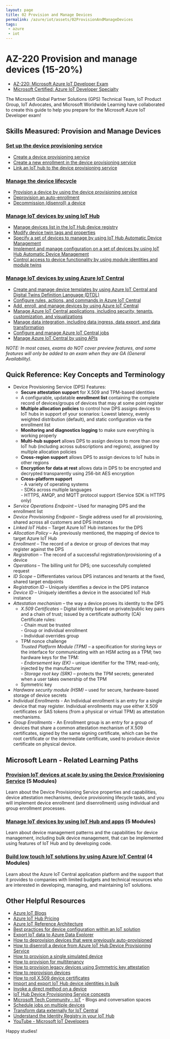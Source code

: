 ```yaml
---
layout: page
title: 02 Provision and Manage Devices
permalink: /azure/iot/assets/02ProvisionAndManageDevices
tags: 
 - azure
 - iot
---
```


# AZ-220 Provision and manage devices (15-20%)

* [AZ-220: Microsoft Azure IoT Developer Exam](https://docs.microsoft.com/en-us/learn/certifications/exams/az-220)
* [Microsoft Certified: Azure IoT Developer Specialty](https://docs.microsoft.com/en-us/learn/certifications/azure-iot-developer-specialty)

The Microsoft Global Partner Solutions (GPS) Technical Team, IoT Product Group, IoT Advocates, and Microsoft Worldwide Learning have collaborated to create this guide to help you prepare for the Microsoft Azure IoT Developer exam!

## Skills Measured: Provision and Manage Devices

### [Set up the device provisioning service](https://docs.microsoft.com/en-us/azure/iot-dps/about-iot-dps?wt.mc_id=eventspg_16482_webpage_reactor) 
* [Create a device provisioning service](https://docs.microsoft.com/en-us/azure/iot-dps/quick-setup-auto-provision?wt.mc_id=eventspg_16482_webpage_reactor)
* [Create a new enrollment in the device provisioning service](https://docs.microsoft.com/en-us/azure/iot-dps/how-to-manage-enrollments?wt.mc_id=eventspg_16482_webpage_reactor)
* [Link an IoT hub to the device provisioning service](https://docs.microsoft.com/en-us/azure/iot-dps/quick-setup-auto-provision#link-the-iot-hub-and-your-device-provisioning-service?wt.mc_id=eventspg_16482_webpage_reactor)

### [Manage the device lifecycle](https://docs.microsoft.com/en-us/azure/iot-hub/iot-hub-device-management-overview?wt.mc_id=eventspg_16482_webpage_reactor) 
* [Provision a device by using the device provisioning service](https://docs.microsoft.com/en-us/azure/iot-dps/how-to-manage-enrollments?wt.mc_id=eventspg_16482_webpage_reactor)
* [Deprovision an auto-enrollment](https://docs.microsoft.com/en-us/azure/iot-dps/how-to-unprovision-devices?wt.mc_id=eventspg_16482_webpage_reactor)
* [Decommission (disenroll) a device](https://docs.microsoft.com/en-us/azure/iot-dps/how-to-revoke-device-access-portal?wt.mc_id=eventspg_16482_webpage_reactor)

### [Manage IoT devices by using IoT Hub](https://docs.microsoft.com/en-us/azure/iot-hub/iot-hub-csharp-csharp-device-management-get-started?wt.mc_id=eventspg_16482_webpage_reactor)
* [Manage devices list in the IoT Hub device registry](https://docs.microsoft.com/en-us/azure/iot-hub/iot-hub-device-management-overview?wt.mc_id=eventspg_16482_webpage_reactor)
* [Modify device twin tags and properties](https://docs.microsoft.com/en-us/azure/iot-hub/iot-hub-devguide-device-twins?wt.mc_id=eventspg_16482_webpage_reactor)
* [Specify a set of devices to manage by using IoT Hub Automatic Device Management](https://docs.microsoft.com/en-us/azure/iot-hub/iot-hub-automatic-device-management?wt.mc_id=eventspg_16482_webpage_reactor)
* [Implement and manage configuration on a set of devices by using IoT Hub Automatic Device Management](https://docs.microsoft.com/en-us/azure/iot-hub/iot-hub-automatic-device-management?wt.mc_id=eventspg_16482_webpage_reactor)
* [Control access to device functionality by using module identities and module twins](https://docs.microsoft.com/en-us/azure/iot-hub/iot-hub-devguide-module-twins?wt.mc_id=eventspg_16482_webpage_reactor)

### [Manage IoT devices by using Azure IoT Central](https://docs.microsoft.com/en-us/azure/iot-central/core/overview-iot-central-operator?wt.mc_id=eventspg_16482_webpage_reactor) 
* [Create and manage device templates by using Azure IoT Central and Digital Twins Definition Language (DTDL)](https://docs.microsoft.com/en-us/azure/iot-central/core/howto-set-up-template?wt.mc_id=eventspg_16482_webpage_reactor)
* [Configure rules, actions, and commands in Azure IoT Central](https://docs.microsoft.com/en-us/azure/iot-central/core/howto-configure-rules?wt.mc_id=eventspg_16482_webpage_reactor)
* [Add, enroll, and manage devices by using Azure IoT Central](https://docs.microsoft.com/en-us/azure/iot-central/core/howto-manage-devices?wt.mc_id=eventspg_16482_webpage_reactor)
* [Manage Azure IoT Central applications, including security, tenants, customization, and visualizations](https://docs.microsoft.com/en-us/azure/iot-central/core/overview-iot-central-admin?wt.mc_id=eventspg_16482_webpage_reactor)
* [Manage data integration, including data ingress, data export, and data transformation](https://docs.microsoft.com/en-us/azure/iot-central/core/howto-map-data?wt.mc_id=eventspg_16482_webpage_reactor)
* [Configure and manage Azure IoT Central jobs](https://docs.microsoft.com/en-us/azure/iot-central/core/howto-manage-devices-in-bulk?wt.mc_id=eventspg_16482_webpage_reactor)
* [Manage Azure IoT Central by using APIs](https://docs.microsoft.com/en-us/azure/iot-central/core/overview-iot-central-api-tour?wt.mc_id=eventspg_16482_webpage_reactor)

*NOTE: In most cases, exams do NOT cover preview features, and some features will only be added to an exam when they are GA (General Availability).*

## Quick Reference: Key Concepts and Terminology
* Device Provisioning Service (DPS) Features: 
  * **Secure attestation support** for X.509 and TPM-based identities
  * A configurable, updatable **enrollment list** containing the complete record of devices/groups of devices that may at some point register
  * **Multiple allocation policies** to control how DPS assigns devices to IoT hubs in support of your scenarios: Lowest latency, evenly weighted distribution (default), and static configuration via the enrollment list
  * **Monitoring and diagnostics logging** to make sure everything is working properly
  * **Multi-hub support** allows DPS to assign devices to more than one IoT hub (including across subscriptions and regions), assigned by multiple allocation policies
  * **Cross-region support** allows DPS to assign devices to IoT hubs in other regions
  * **Encryption for data at rest** allows data in DPS to be encrypted and decrypted transparently using 256-bit AES encryption
  * **Cross-platform support**
  <br />- A variety of operating systems
  <br />- SDKs across multiple languages
  <br />- HTTPS, AMQP, and MQTT protocol support (Service SDK is HTTPS only)
* *Service Operations Endpoint* – Used for managing DPS and the enrollment list
* *Device Provisioning Endpoint* – Single address used for all provisioning, shared across all customers and DPS instances
* *Linked IoT Hubs* – Target Azure IoT Hub instances for the DPS
* *Allocation Policy* – As previously mentioned, the mapping of device to target Azure IoT Hub
* *Enrollment* – The record of a device or group of devices that may register against the DPS
* *Registration* – The record of a successful registration/provisioning of a device
* *Operations* – The billing unit for DPS; one successfully completed request
* *ID Scope* – Differentiates various DPS instances and tenants at the fixed, shared target endpoints
* *Registration ID* – Uniquely identifies a device in the DPS instance
* *Device ID* – Uniquely identifies a device in the associated IoT Hub instance
* *Attestation mechanism* – the way a device proves its identity to the DPS
  * *X.509 Certificates* – Digital identity based on private/public key pairs and a chain of trust; issued by a certificate authority (CA)
  <br />Certificate rules:
  <br />- Chain must be trusted
  <br />- Group or individual enrollment
  <br />- Individual overrides group
  * TPM nonce challenge
  <br />*Trusted Platform Module (TPM)* – a specification for storing keys or the interface for communicating with an HSM acting as a TPM; two hardware keys for the TPM:
  <br />- *Endorsement key (EK)* – unique identifier for the TPM; read-only, injected by the manufacturer
  <br />- *Storage root key (SRK)* – protects the TPM secrets; generated when a user takes ownership of the TPM
  * Symmetric key
* *Hardware security module (HSM)* – used for secure, hardware-based storage of device secrets
* *Individual Enrollments* - An Individual enrollment is an entry for a single device that may register. Individual enrollments may use either X.509 certificates or SAS tokens (from a physical or virtual TPM) as attestation mechanisms. 
* *Group Enrollments* - An Enrollment group is an entry for a group of devices that share a common attestation mechanism of X.509 certificates, signed by the same signing certificate, which can be the root certificate or the intermediate certificate, used to produce device certificate on physical device.

## Microsoft Learn - Related Learning Paths

### [Provision IoT devices at scale by using the Device Provisioning Service](https://docs.microsoft.com/en-us/learn/paths/provision-iot-devices-scale-use-device/?wt.mc_id=eventspg_16482_webpage_reactor) (5 Modules)
Learn about the Device Provisioning Service properties and capabilities, device attestation mechanisms, device provisioning lifecycle tasks, and you will implement device enrollment (and disenrollment) using individual and group enrollment processes.

### [Manage IoT devices by using IoT Hub and apps](https://docs.microsoft.com/en-us/learn/paths/use-iot-hub-apps-manage-iot-devices/?wt.mc_id=eventspg_16482_webpage_reactor) (5 Modules)
Learn about device management patterns and the capabilities for device management, including bulk device management, that can be implemented using features of IoT Hub and by developing code.

### [Build low touch IoT solutions by using Azure IoT Central](https://docs.microsoft.com/en-us/learn/paths/build-low-touch-iot-solutions-by-using-azure-iot-central/?wt.mc_id=eventspg_16482_webpage_reactor) (4 Modules)
Learn about the Azure IoT Central application platform and the support that it provides to companies with limited budgets and technical resources who are interested in developing, managing, and maintaining IoT solutions.

## Other Helpful Resources

* [Azure IoT Blogs](https://azure.microsoft.com/en-us/blog/topics/internet-of-things/?wt.mc_id=eventspg_16482_webpage_reactor)
* [Azure IoT Hub Pricing](https://azure.microsoft.com/en-us/pricing/details/iot-hub/?wt.mc_id=eventspg_16482_webpage_reactor)
* [Azure IoT Reference Architecture](https://docs.microsoft.com/en-us/azure/architecture/reference-architectures/iot?wt.mc_id=eventspg_16482_webpage_reactor)
* [Best practices for device configuration within an IoT solution](https://docs.microsoft.com/en-us/azure/iot-hub/iot-hub-configuration-best-practices)
* [Export IoT data to Azure Data Explorer](https://docs.microsoft.com/en-us/azure/iot-central/core/howto-export-to-azure-data-explorer?wt.mc_id=eventspg_16482_webpage_reactor)
* [How to deprovision devices that were previously auto-provisioned](https://docs.microsoft.com/en-us/azure/iot-dps/how-to-unprovision-devices?wt.mc_id=eventspg_16482_webpage_reactor)
* [How to disenroll a device from Azure IoT Hub Device Provisioning Service](https://docs.microsoft.com/en-us/azure/iot-dps/how-to-revoke-device-access-portal)
* [How to provision a single simulated device](https://docs.microsoft.com/en-us/azure/iot-dps/quick-create-simulated-device-symm-key?wt.mc_id=eventspg_16482_webpage_reactor)
* [How to provision for multitenancy](https://docs.microsoft.com/en-us/azure/iot-dps/how-to-provision-multitenant?wt.mc_id=eventspg_16482_webpage_reactor)
* [How to provision legacy devices using Symmetric key attestation](https://docs.microsoft.com/en-us/azure/iot-dps/how-to-legacy-device-symm-key?wt.mc_id=eventspg_16482_webpage_reactor)
* [How to reprovision devices](https://docs.microsoft.com/en-us/azure/iot-dps/how-to-reprovision?wt.mc_id=eventspg_16482_webpage_reactor)
* [How to roll X.509 device certificates](https://docs.microsoft.com/en-us/azure/iot-dps/how-to-roll-certificates?wt.mc_id=eventspg_16482_webpage_reactor)
* [Import and export IoT Hub device identities in bulk](https://docs.microsoft.com/en-us/azure/iot-hub/iot-hub-bulk-identity-mgmt?wt.mc_id=eventspg_16482_webpage_reactor)
* [Invoke a direct method on a device](https://docs.microsoft.com/en-us/azure/iot-hub/iot-hub-devguide-direct-methods?wt.mc_id=eventspg_16482_webpage_reactor)
* [IoT Hub Device Provisioning Service concepts](https://docs.microsoft.com/en-us/azure/iot-dps/concepts-service?wt.mc_id=eventspg_16482_webpage_reactor)
* [Microsoft Tech Community - IoT](https://techcommunity.microsoft.com/t5/internet-of-things-iot/ct-p/IoT?wt.mc_id=eventspg_16482_webpage_reactor) - Blogs and conversation spaces
* [Schedule jobs on multiple devices](https://docs.microsoft.com/en-us/azure/iot-hub/iot-hub-devguide-jobs?wt.mc_id=eventspg_16482_webpage_reactor)
* [Transform data externally for IoT Central](https://docs.microsoft.com/en-us/azure/iot-central/core/howto-transform-data?wt.mc_id=eventspg_16482_webpage_reactor)
* [Understand the Identity Registry in your IoT Hub](https://docs.microsoft.com/en-us/azure/iot-hub/iot-hub-devguide-identity-registry?wt.mc_id=eventspg_16482_webpage_reactor)
* [YouTube - Microsoft IoT Developers](https://www.youtube.com/channel/UCL7wy-iy_V76xxPnrIzGOZQ?wt.mc_id=eventspg_16482_webpage_reactor)

Happy studies!
